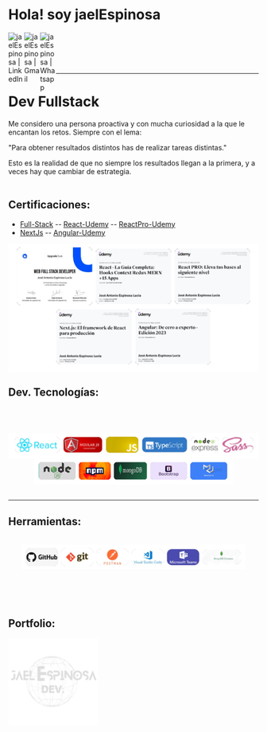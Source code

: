 # Hola! soy jaelEspinosa

[<img align='left' alt=' jaelEspinosa | LinkedIn' width='32px' src='https://cdn.icon-icons.com/icons2/31/PNG/256/sociallinkedin_member_2751.png' />][linkedin]
[<img align='left' alt=' jaelEspinosa | Gmail' width='32px' src='https://cdn.icon-icons.com/icons2/1381/PNG/512/gmail_93551.png' />][Gmail]
[<img align='left' alt=' jaelEspinosa | Whatsapp' width='32px' src='https://cdn.icon-icons.com/icons2/41/PNG/128/whatsappmessage_conversation_whatsap_7149.png' />][whatsapp]

<br/>
<br/>
<br/>
<br/>
<hr/>

# Dev Fullstack

 Me considero una persona proactiva y con mucha curiosidad a la que le encantan los retos. Siempre con el lema: 
 
 "Para obtener resultados distintos has de realizar tareas distintas."

Esto es la realidad de que no siempre los resultados llegan a la primera,  y a veces hay que cambiar de estrategia.
<br/>
<br/>

## Certificaciones:


- [Full-Stack][Upgrade] -- [React-Udemy][React] -- [ReactPro-Udemy][React-Pro]
- [NextJs][Next] -- [Angular-Udemy][Angular]

<div style="display:flex; flex-direction: row; justify-content:flex-start; align-items:center; gap: 5px">
<img alt='Upgrade' src='./img/certificaciones_fondotrans.png'  />

</div>

## Dev. Tecnologías:
<br/>

<br/>
<br/>
<div style="display:flex; flex-direction: row; justify-content:center; align-items:center; gap: 5px">
<img alt='ReactJS' src='./img/tecnologias_1.png' style="width:550px"/>
</div>

<div style="display:flex; flex-direction: row; justify-content:center; align-items:center; gap: 5px">
<img alt='github' src='./img/tecnologias_2.png' style="width:400px"/>
</div>

<br/>
<hr/>

## Herramientas:

<br/>
<div style="display:flex; flex-direction: row; justify-content:center; align-items:center; gap: 5px">
<img alt='github' src='./img/herramientas_sin_fondo.png' style="width:450px"  />
</div>
<br/>
<br/>
<br/>
<br/>

## Portfolio:

[<img align='left' alt=' jaelEspinosa | LinkedIn' width='180px' src='./img/logoJaelEspinosa2.png' />][portfolio]




[linkedin]:https://www.linkedin.com/in/jose-antonio-espinosa-lucia/
[Gmail]: mailto:jaelespinosa@gmail.com
[whatsapp]: https://wa.me/34659795230
[portfolio]:https://jaelespinosa.info
[Upgrade]: https://www.credential.net/38f27546-365c-4d2a-88e3-e30615a94f4a#gs.wjqez4
[React]:https://www.udemy.com/certificate/UC-2c16fe1c-fb4c-42af-bb3b-af5f8f01ab48/
[React-Pro]:https://www.udemy.com/certificate/UC-497f32a0-d9d7-40ee-822e-034c849c28ea/
[Next]:https://www.udemy.com/certificate/UC-c3c3d526-d4ab-4291-947e-9a01ff66c436/
[Angular]:https://www.udemy.com/certificate/UC-d73f211a-2d12-431d-8cf0-359d5887c83f/

